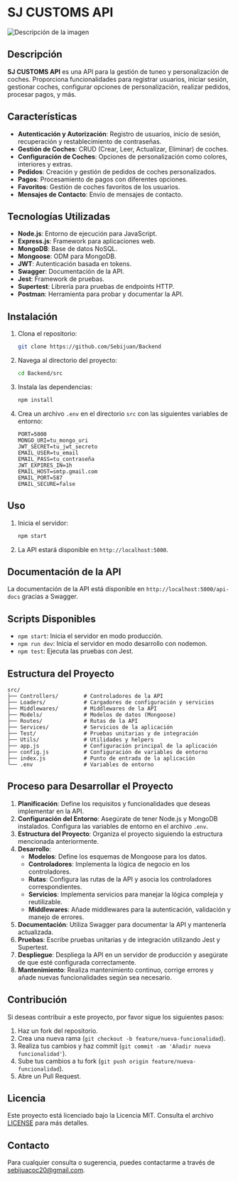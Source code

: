 # SJ CUSTOMS API

![Descripción de la imagen](https://media.licdn.com/dms/image/v2/C5612AQG_f9jXepgY5g/article-inline_image-shrink_1000_1488/article-inline_image-shrink_1000_1488/0/1626183737565?e=1745452800&v=beta&t=X__8jGsN-LLpfluZAd_CgX9mw92tvyhygaWg7bM1A9A)

## Descripción

**SJ CUSTOMS API** es una API para la gestión de tuneo y personalización de coches. Proporciona funcionalidades para registrar usuarios, iniciar sesión, gestionar coches, configurar opciones de personalización, realizar pedidos, procesar pagos, y más.

## Características

- **Autenticación y Autorización**: Registro de usuarios, inicio de sesión, recuperación y restablecimiento de contraseñas.
- **Gestión de Coches**: CRUD (Crear, Leer, Actualizar, Eliminar) de coches.
- **Configuración de Coches**: Opciones de personalización como colores, interiores y extras.
- **Pedidos**: Creación y gestión de pedidos de coches personalizados.
- **Pagos**: Procesamiento de pagos con diferentes opciones.
- **Favoritos**: Gestión de coches favoritos de los usuarios.
- **Mensajes de Contacto**: Envío de mensajes de contacto.

## Tecnologías Utilizadas

- **Node.js**: Entorno de ejecución para JavaScript.
- **Express.js**: Framework para aplicaciones web.
- **MongoDB**: Base de datos NoSQL.
- **Mongoose**: ODM para MongoDB.
- **JWT**: Autenticación basada en tokens.
- **Swagger**: Documentación de la API.
- **Jest**: Framework de pruebas.
- **Supertest**: Librería para pruebas de endpoints HTTP.
- **Postman**: Herramienta para probar y documentar la API.

## Instalación

1. Clona el repositorio:
    ```bash
    git clone https://github.com/Sebijuan/Backend
    ```

2. Navega al directorio del proyecto:
    ```bash
    cd Backend/src
    ```

3. Instala las dependencias:
    ```bash
    npm install
    ```

4. Crea un archivo `.env` en el directorio `src` con las siguientes variables de entorno:
    ```env
    PORT=5000
    MONGO_URI=tu_mongo_uri
    JWT_SECRET=tu_jwt_secreto
    EMAIL_USER=tu_email
    EMAIL_PASS=tu_contraseña
    JWT_EXPIRES_IN=1h
    EMAIL_HOST=smtp.gmail.com
    EMAIL_PORT=587
    EMAIL_SECURE=false
    ```

## Uso

1. Inicia el servidor:
    ```bash
    npm start
    ```

2. La API estará disponible en `http://localhost:5000`.

## Documentación de la API

La documentación de la API está disponible en `http://localhost:5000/api-docs` gracias a Swagger.

## Scripts Disponibles

- `npm start`: Inicia el servidor en modo producción.
- `npm run dev`: Inicia el servidor en modo desarrollo con nodemon.
- `npm test`: Ejecuta las pruebas con Jest.

## Estructura del Proyecto

```plaintext
src/
├── Controllers/        # Controladores de la API
├── Loaders/            # Cargadores de configuración y servicios
├── Middlewares/        # Middlewares de la API
├── Models/             # Modelos de datos (Mongoose)
├── Routes/             # Rutas de la API
├── Services/           # Servicios de la aplicación
├── Test/               # Pruebas unitarias y de integración
├── Utils/              # Utilidades y helpers
├── app.js              # Configuración principal de la aplicación
├── config.js           # Configuración de variables de entorno
├── index.js            # Punto de entrada de la aplicación
└── .env                # Variables de entorno
```

## Proceso para Desarrollar el Proyecto

1. **Planificación**: Define los requisitos y funcionalidades que deseas implementar en la API.
2. **Configuración del Entorno**: Asegúrate de tener Node.js y MongoDB instalados. Configura las variables de entorno en el archivo `.env`.
3. **Estructura del Proyecto**: Organiza el proyecto siguiendo la estructura mencionada anteriormente.
4. **Desarrollo**:
    - **Modelos**: Define los esquemas de Mongoose para los datos.
    - **Controladores**: Implementa la lógica de negocio en los controladores.
    - **Rutas**: Configura las rutas de la API y asocia los controladores correspondientes.
    - **Servicios**: Implementa servicios para manejar la lógica compleja y reutilizable.
    - **Middlewares**: Añade middlewares para la autenticación, validación y manejo de errores.
5. **Documentación**: Utiliza Swagger para documentar la API y mantenerla actualizada.
6. **Pruebas**: Escribe pruebas unitarias y de integración utilizando Jest y Supertest.
7. **Despliegue**: Despliega la API en un servidor de producción y asegúrate de que esté configurada correctamente.
8. **Mantenimiento**: Realiza mantenimiento continuo, corrige errores y añade nuevas funcionalidades según sea necesario.

## Contribución

Si deseas contribuir a este proyecto, por favor sigue los siguientes pasos:

1. Haz un fork del repositorio.
2. Crea una nueva rama (`git checkout -b feature/nueva-funcionalidad`).
3. Realiza tus cambios y haz commit (`git commit -am 'Añadir nueva funcionalidad'`).
4. Sube tus cambios a tu fork (`git push origin feature/nueva-funcionalidad`).
5. Abre un Pull Request.

## Licencia

Este proyecto está licenciado bajo la Licencia MIT. Consulta el archivo [LICENSE](LICENSE) para más detalles.

## Contacto

Para cualquier consulta o sugerencia, puedes contactarme a través de [sebijuacoc20@gmail.com](mailto:sebijuacoc20@gmail.com).

